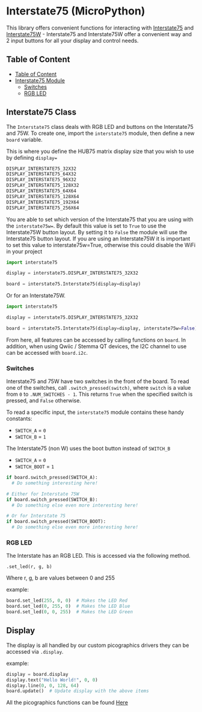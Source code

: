 # Interstate75 (MicroPython) <!-- omit in toc -->

This library offers convenient functions for interacting with [Interstate75](https://shop.pimoroni.com/products/interstate-75) and [Interstate75W](https://shop.pimoroni.com/products/interstate-75-w) - Interstate75 and Interstate75W offer a convenient way and 2 input buttons for all your display and control needs.

## Table of Content
- [Table of Content](#table-of-content)
- [Interstate75 Module](#interstate75-class)
  - [Switches](#switches)
  - [RGB LED](#rgb-led)



## Interstate75 Class

The `Interstate75` class deals with RGB LED and buttons on the Interstate75 and 75W. To create one, import the `interstate75` module, then define a new `board` variable.

This is where you define the HUB75 matrix display size that you wish to use by defining `display=`

```python
DISPLAY_INTERSTATE75_32X32
DISPLAY_INTERSTATE75_64X32
DISPLAY_INTERSTATE75_96X32
DISPLAY_INTERSTATE75_128X32
DISPLAY_INTERSTATE75_64X64
DISPLAY_INTERSTATE75_128X64
DISPLAY_INTERSTATE75_192X64
DISPLAY_INTERSTATE75_256X64
```

You are able to set which version of the Interstate75 that you are using with the `interstate75w=`. By default this value is set to `True` to use the Interstate75W button layout. By setting it to `False` the module will use the Interstate75 button layout. If you are using an Interstate75W it is important to set this value to interstate75w=True, otherwise this could disable the WiFi in your project

```python
import interstate75

display = interstate75.DISPLAY_INTERSTATE75_32X32

board = interstate75.Interstate75(display=display)
```

Or for an Interstate75W.

```python
import interstate75

display = interstate75.DISPLAY_INTERSTATE75_32X32

board = interstate75.Interstate75(display=display, interstate75w=False)  # This is the setup to be able to access the both A and BOOT on the Interstate75 (non W)
```

From here, all features can be accessed by calling functions on `board`. In addition, when using Qwiic / Stemma QT devices, the I2C channel to use can be accessed with `board.i2c`.

### Switches

Interstate75 and 75W have two switches in the front of the board. To read one of the switches, call `.switch_pressed(switch)`, where `switch` is a value from `0` to `.NUM_SWITCHES - 1`. This returns `True` when the specified switch is pressed, and `False` otherwise.

To read a specific input, the `interstate75` module contains these handy constants:

* `SWITCH_A` = `0`
* `SWITCH_B` = `1`

The Interstate75 (non W) uses the boot button instead of `SWITCH_B`

* `SWITCH_A` = `0`
* `SWITCH_BOOT` = `1`

```python
if board.switch_pressed(SWITCH_A):
  # Do something interesting here!

# Either for Interstate 75W
if board.switch_pressed(SWITCH_B):
  # Do something else even more interesting here!

# Or for Interstate 75
if board.switch_pressed(SWITCH_BOOT):
  # Do something else even more interesting here!
```


### RGB LED

The Interstate has an RGB LED. This is accessed via the following method.


`.set_led(r, g, b)`

Where r, g, b are values between 0 and 255


example:

```python
board.set_led(255, 0, 0)  # Makes the LED Red
board.set_led(0, 255, 0)  # Makes the LED Blue
board.set_led(0, 0, 255)  # Makes the LED Green
```

## Display

The display is all handled by our custom picographics drivers they can be accessed via `.display`.

example:

```python
display = board.display
display.text("Hello World!", 0, 0)
display.line(0, 0, 128, 64) 
board.update()  # Update display with the above items
```
All the picographics functions can be found [Here](../modules/picographics/README.md)
